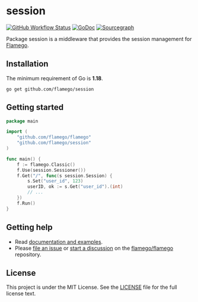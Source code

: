 # session

[![GitHub Workflow Status](https://img.shields.io/github/actions/workflow/status/flamego/session/go.yml?branch=main&logo=github&style=for-the-badge)](https://github.com/flamego/session/actions?query=workflow%3AGo)
[![GoDoc](https://img.shields.io/badge/GoDoc-Reference-blue?style=for-the-badge&logo=go)](https://pkg.go.dev/github.com/flamego/session?tab=doc)
[![Sourcegraph](https://img.shields.io/badge/view%20on-Sourcegraph-brightgreen.svg?style=for-the-badge&logo=sourcegraph)](https://sourcegraph.com/github.com/flamego/session)

Package session is a middleware that provides the session management for [Flamego](https://github.com/flamego/flamego).

## Installation

The minimum requirement of Go is **1.18**.

	go get github.com/flamego/session

## Getting started

```go
package main

import (
	"github.com/flamego/flamego"
	"github.com/flamego/session"
)

func main() {
	f := flamego.Classic()
	f.Use(session.Sessioner())
	f.Get("/", func(s session.Session) {
		s.Set("user_id", 123)
		userID, ok := s.Get("user_id").(int)
		// ...
	})
	f.Run()
}
```

## Getting help

- Read [documentation and examples](https://flamego.dev/middleware/session.html).
- Please [file an issue](https://github.com/flamego/flamego/issues) or [start a discussion](https://github.com/flamego/flamego/discussions) on the [flamego/flamego](https://github.com/flamego/flamego) repository.

## License

This project is under the MIT License. See the [LICENSE](LICENSE) file for the full license text.
